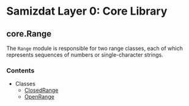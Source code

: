 Samizdat Layer 0: Core Library
==============================

core.Range
----------

The `Range` module is responsible for two range classes, each of which
represents sequences of numbers or single-character strings.


### Contents

* Classes
  * [ClosedRange](ClosedRange.md)
  * [OpenRange](OpenRange.md)
